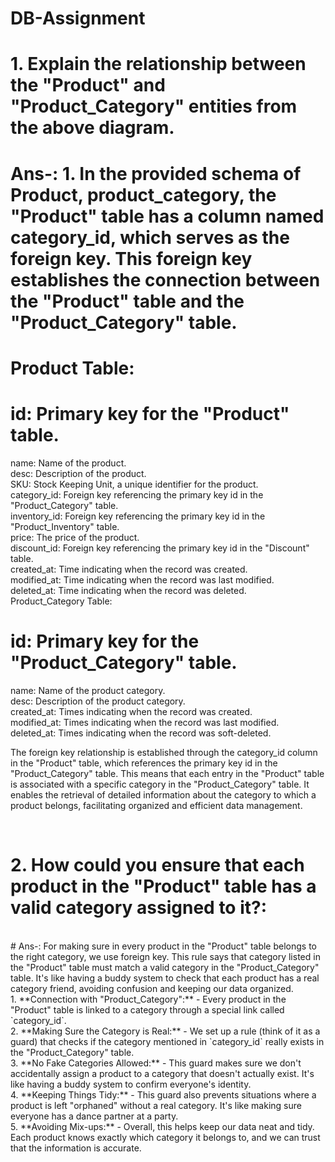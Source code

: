 # DB-Assignment

# 1. Explain the relationship between the "Product" and "Product_Category" entities from the above diagram.

# Ans-: 1. In the provided schema of Product, product_category, the "Product" table has a column named category_id, which serves as the foreign key. This foreign key establishes the connection between the "Product" table and the "Product_Category" table.


# Product Table:

# id: Primary key for the "Product" table.
name: Name of the product. <br>
desc: Description of the product. <br>
SKU: Stock Keeping Unit, a unique identifier for the product. <br>
category_id: Foreign key referencing the primary key id in the "Product_Category" table. <br>
inventory_id: Foreign key referencing the primary key id in the "Product_Inventory" table. <br>
price: The price of the product.<br>
discount_id: Foreign key referencing the primary key id in the "Discount" table. <br> 
created_at: Time indicating when the record was created. <br>
modified_at: Time indicating when the record was last modified. <br>
deleted_at: Time indicating when the record was deleted. <br>
Product_Category Table:
 <br>
# id: Primary key for the "Product_Category" table.

name: Name of the product category. <br>
desc: Description of the product category. <br>
created_at: Times indicating when the record was created. <br>
modified_at: Times indicating when the record was last modified. <br>
deleted_at: Times indicating when the record was soft-deleted. <br>

The foreign key relationship is established through the category_id column in the "Product" table, which references the primary key id in the "Product_Category" table. This means that each entry in the "Product" table is associated with a specific category in the "Product_Category" table. It enables the retrieval of detailed information about the category to which a product belongs, facilitating organized and efficient data management.

<br>

# 2. How could you ensure that each product in the "Product" table has a valid category assigned to it?:
<br>
# Ans-: For making sure in every product in the "Product" table belongs to the right category, we use foreign key. This rule says that category listed in the "Product" table must match a valid category in the "Product_Category" table. It's like having a buddy system to check that each product has a real category friend, avoiding confusion and keeping our data organized.
<br>
1. **Connection with "Product_Category":**
   - Every product in the "Product" table is linked to a category through a special link called `category_id`.
  <br>
2. **Making Sure the Category is Real:**
   - We set up a rule (think of it as a guard) that checks if the category mentioned in `category_id` really exists in the "Product_Category" table.
<br>
3. **No Fake Categories Allowed:**
   - This guard makes sure we don't accidentally assign a product to a category that doesn't actually exist. It's like having a buddy system to confirm everyone's identity.
<br>
4. **Keeping Things Tidy:**
   - This guard also prevents situations where a product is left "orphaned" without a real category. It's like making sure everyone has a dance partner at a party.
<br>
5. **Avoiding Mix-ups:**
   - Overall, this helps keep our data neat and tidy. Each product knows exactly which category it belongs to, and we can trust that the information is accurate.

<br>

